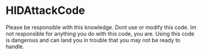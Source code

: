 # HIDAttackCode
Please be responsible with this knowledge. Dont use or modify this code. Im not responsible for anything you do with this code, you are. Using this code is dangerous and can land you in trouble that you may not be ready to handle.
